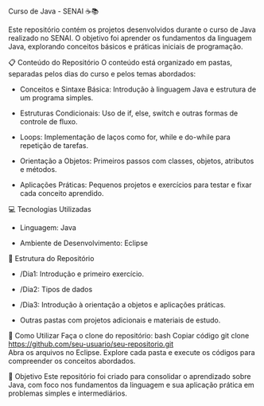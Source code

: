Curso de Java - SENAI ☕📚

Este repositório contém os projetos desenvolvidos durante o curso de Java realizado no SENAI. O objetivo foi aprender os fundamentos da linguagem Java, explorando conceitos básicos e práticas iniciais de programação.

📋 Conteúdo do Repositório
O conteúdo está organizado em pastas, separadas pelos dias do curso e pelos temas abordados:

- Conceitos e Sintaxe Básica: Introdução à linguagem Java e estrutura de um programa simples.
  
- Estruturas Condicionais: Uso de if, else, switch e outras formas de controle de fluxo.
  
- Loops: Implementação de laços como for, while e do-while para repetição de tarefas.
  
- Orientação a Objetos: Primeiros passos com classes, objetos, atributos e métodos.
  
- Aplicações Práticas: Pequenos projetos e exercícios para testar e fixar cada conceito aprendido.

💻 Tecnologias Utilizadas

- Linguagem: Java

- Ambiente de Desenvolvimento: Eclipse

📁 Estrutura do Repositório

- /Dia1: Introdução e primeiro exercício.

- /Dia2: Tipos de dados

- /Dia3: Introdução à orientação a objetos e aplicações práticas.

- Outras pastas com projetos adicionais e materiais de estudo.

🚀 Como Utilizar
Faça o clone do repositório:
bash
Copiar código
git clone https://github.com/seu-usuario/seu-repositorio.git  
Abra os arquivos no Eclipse.
Explore cada pasta e execute os códigos para compreender os conceitos abordados.

🎯 Objetivo
Este repositório foi criado para consolidar o aprendizado sobre Java, com foco nos fundamentos da linguagem e sua aplicação prática em problemas simples e intermediários.
